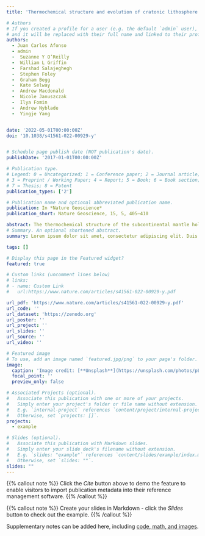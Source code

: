 ```yaml
---
title: 'Thermochemical structure and evolution of cratonic lithosphere in central and southern Africa'

# Authors
# If you created a profile for a user (e.g. the default `admin` user), write the username (folder name) here
# and it will be replaced with their full name and linked to their profile.
authors:
  - Juan Carlos Afonso
  - admin
  -  Suzanne Y O’Reilly
  -  William L Griffin
  -  Farshad Salajeghegh
  -  Stephen Foley
  -  Graham Begg
  -  Kate Selway
  -  Andrew Macdonald
  -  Nicole Januszczak
  -  Ilya Fomin
  -  Andrew Nyblade
  -  Yingje Yang


date: '2022-05-01T00:00:00Z'
doi: '10.1038/s41561-022-00929-y'


# Schedule page publish date (NOT publication's date).
publishDate: '2017-01-01T00:00:00Z'

# Publication type.
# Legend: 0 = Uncategorized; 1 = Conference paper; 2 = Journal article;
# 3 = Preprint / Working Paper; 4 = Report; 5 = Book; 6 = Book section;
# 7 = Thesis; 8 = Patent
publication_types: ['2']

# Publication name and optional abbreviated publication name.
publication: In *Nature Geoscience*
publication_short: Nature Geoscience, 15, 5, 405–410

abstract: The thermochemical structure of the subcontinental mantle holds information on its origin and evolution that can inform energy and mineral exploration strategies, natural hazard mitigation and evolutionary models of Earth. However, imaging the fine-scale thermochemical structure of continental lithosphere remains a major challenge. Here we combine multiple land and satellite datasets via thermodynamically constrained inversions to obtain a high-resolution thermochemical model of central and southern Africa. Results reveal diverse structures and compositions for cratons, indicating distinct evolutions and responses to geodynamic processes. While much of the Kaapvaal lithosphere retained its cratonic features, the western Angolan–Kasai Shield and the Rehoboth Block have lost their cratonic keels. The lithosphere of the Congo Craton has been affected by metasomatism, increasing its density and inducing its conspicuous low-topography, geoid and magnetic anomalies. Our results reconcile mantle structure with the causes and location of volcanism within and around the Tanzanian Craton, whereas the absence of volcanism towards the north is due to local asthenospheric downwellings, not to a previously proposed lithospheric root connecting with the Congo Craton. Our study offers improved integration of mantle structure, magmatism and the evolution and destruction of cratonic lithosphere, and lays the groundwork for future lithospheric evolutionary models and exploration frameworks for Earth and other terrestrial planets.
# Summary. An optional shortened abstract.
summary: Lorem ipsum dolor sit amet, consectetur adipiscing elit. Duis posuere tellus ac convallis placerat. Proin tincidunt magna sed ex sollicitudin condimentum.

tags: []

# Display this page in the Featured widget?
featured: true

# Custom links (uncomment lines below)
# links:
# - name: Custom Link
#   url:https://www.nature.com/articles/s41561-022-00929-y.pdf

url_pdf: 'https://www.nature.com/articles/s41561-022-00929-y.pdf'
url_code: ''
url_dataset: 'https://zenodo.org'
url_poster: ''
url_project: ''
url_slides: ''
url_source: ''
url_video: ''

# Featured image
# To use, add an image named `featured.jpg/png` to your page's folder.
image:
  caption: 'Image credit: [**Unsplash**](https://unsplash.com/photos/pLCdAaMFLTE)'
  focal_point: ''
  preview_only: false

# Associated Projects (optional).
#   Associate this publication with one or more of your projects.
#   Simply enter your project's folder or file name without extension.
#   E.g. `internal-project` references `content/project/internal-project/index.md`.
#   Otherwise, set `projects: []`.
projects:
  - example

# Slides (optional).
#   Associate this publication with Markdown slides.
#   Simply enter your slide deck's filename without extension.
#   E.g. `slides: "example"` references `content/slides/example/index.md`.
#   Otherwise, set `slides: ""`.
slides: ""
---
```


{{% callout note %}}
Click the _Cite_ button above to demo the feature to enable visitors to import publication metadata into their reference management software.
{{% /callout %}}

{{% callout note %}}
Create your slides in Markdown - click the _Slides_ button to check out the example.
{{% /callout %}}

Supplementary notes can be added here, including [code, math, and images](https://wowchemy.com/docs/writing-markdown-latex/).
